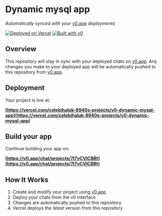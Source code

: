 # Dynamic mysql app

*Automatically synced with your [v0.app](https://v0.app) deployments*

[![Deployed on Vercel](https://img.shields.io/badge/Deployed%20on-Vercel-black?style=for-the-badge&logo=vercel)](https://vercel.com/celebihaluk-8940s-projects/v0-dynamic-mysql-app)
[![Built with v0](https://img.shields.io/badge/Built%20with-v0.app-black?style=for-the-badge)](https://v0.app/chat/projects/7I7vCVICBRt)

## Overview

This repository will stay in sync with your deployed chats on [v0.app](https://v0.app).
Any changes you make to your deployed app will be automatically pushed to this repository from [v0.app](https://v0.app).

## Deployment

Your project is live at:

**[https://vercel.com/celebihaluk-8940s-projects/v0-dynamic-mysql-app](https://vercel.com/celebihaluk-8940s-projects/v0-dynamic-mysql-app)**

## Build your app

Continue building your app on:

**[https://v0.app/chat/projects/7I7vCVICBRt](https://v0.app/chat/projects/7I7vCVICBRt)**

## How It Works

1. Create and modify your project using [v0.app](https://v0.app)
2. Deploy your chats from the v0 interface
3. Changes are automatically pushed to this repository
4. Vercel deploys the latest version from this repository
